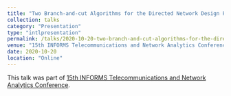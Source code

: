 ```yaml
---
title: "Two Branch-and-cut Algorithms for the Directed Network Design Problem with Relays"
collection: talks
category: "Presentation"
type: "intlpresentation"
permalink: /talks/2020-10-20-two-branch-and-cut-algorithms-for-the-directed-network-design-problem-with-relays
venue: "15th INFORMS Telecommunications and Network Analytics Conference"
date: 2020-10-20
location: "Online"
---
```


This talk was part of [15th INFORMS Telecommunications and Network Analytics Conference](http://informs_tnac2020.zib.de).